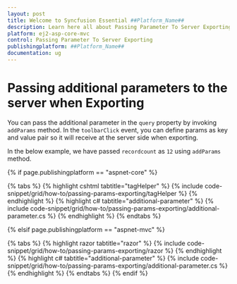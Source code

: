 ```yaml
---
layout: post
title: Welcome to Syncfusion Essential ##Platform_Name##
description: Learn here all about Passing Parameter To Server Exporting of Syncfusion Essential ##Platform_Name## widgets based on HTML5 and jQuery.
platform: ej2-asp-core-mvc
control: Passing Parameter To Server Exporting
publishingplatform: ##Platform_Name##
documentation: ug
---
```



# Passing additional parameters to the server when Exporting

You can pass the additional parameter in the `query` property by invoking `addParams` method. In the `toolbarClick` event, you can define params as key and value pair so it will receive at the server side when exporting.

In the below example, we have passed `recordcount` as `12` using `addParams` method.

{% if page.publishingplatform == "aspnet-core" %}

{% tabs %}
{% highlight cshtml tabtitle="tagHelper" %}
{% include code-snippet/grid/how-to/passing-params-exporting/tagHelper %}
{% endhighlight %}
{% highlight c# tabtitle="additional-parameter" %}
{% include code-snippet/grid/how-to/passing-params-exporting/additional-parameter.cs %}
{% endhighlight %}
{% endtabs %}

{% elsif page.publishingplatform == "aspnet-mvc" %}

{% tabs %}
{% highlight razor tabtitle="razor" %}
{% include code-snippet/grid/how-to/passing-params-exporting/razor %}
{% endhighlight %}
{% highlight c# tabtitle="additional-parameter" %}
{% include code-snippet/grid/how-to/passing-params-exporting/additional-parameter.cs %}
{% endhighlight %}
{% endtabs %}
{% endif %}


